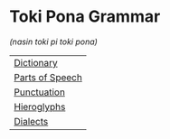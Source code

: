 # Toki Pona Grammar
*(nasin toki pi toki pona)*

| |
|:-|
| [Dictionary](ale-pi-nimi-mute.md) |
| [Parts of Speech](nimi.md) |
| [Punctuation](sitelen-pi-poka-nimi.md) |
| [Hieroglyphs](sitelen-pona.md) |
| [Dialects](toki-sin.md) |


